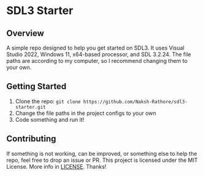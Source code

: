 # SDL3 Starter

## Overview

A simple repo designed to help you get started on SDL3. It uses Visual Studio 2022, Windows 11, x64-based processor, and SDL 3.2.24. The file paths are according to my computer, so I recommend changing them to your
own. 

## Getting Started

1. Clone the repo: `git clone https://github.com/Naksh-Rathore/sdl3-starter.git`
2. Change the file paths in the project configs to your own
3. Code something and run it!

## Contributing

If something is not working, can be improved, or something else to help the repo, feel free to drop an issue or PR. This project is licensed under the MIT License. More info in 
[LICENSE](https://github.com/Naksh-Rathore/sdl3-starter/blob/main/LICENSE). Thanks!

